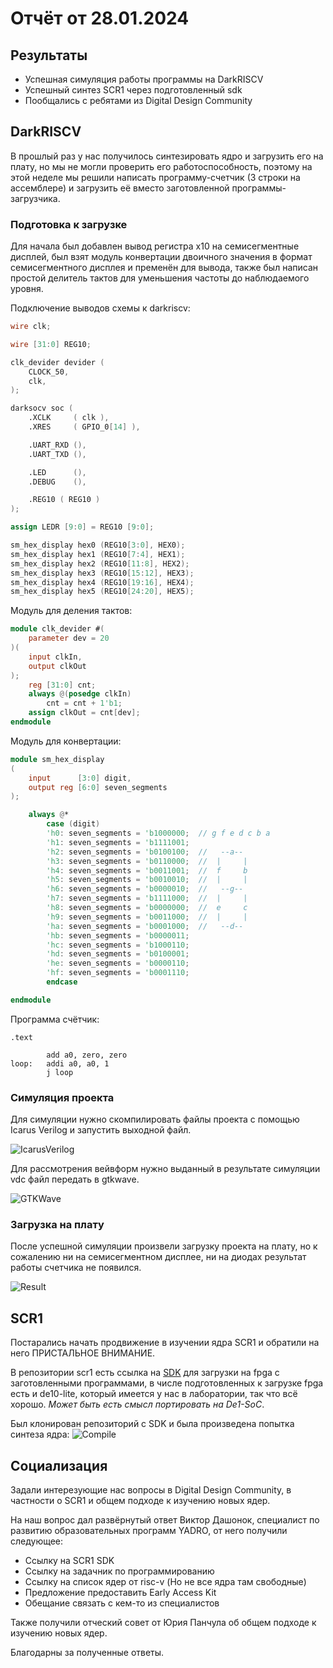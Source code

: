 # Отчёт от 28.01.2024


## Результаты

- Успешная симуляция работы программы на DarkRISCV
- Успешный синтез SCR1 через подготовленный sdk
- Пообщались с ребятами из Digital Design Community


## DarkRISCV

В прошлый раз у нас получилось синтезировать ядро и загрузить его на плату, но
мы не могли проверить его работоспособность, поэтому на этой неделе мы решили
написать программу-счетчик (3 строки на ассемблере) и загрузить её вместо
заготовленной программы-загрузчика.


### Подготовка к загрузке

Для начала был добавлен вывод регистра x10 на семисегментные дисплей, был взят
модуль конвертации двоичного значения в формат семисегментного дисплея и
пременён для вывода, также был написан простой делитель тактов для уменьшения
частоты до наблюдаемого уровня.

Подключение выводов схемы к darkriscv:
```verilog
wire clk;

wire [31:0] REG10;

clk_devider devider (
	CLOCK_50,
	clk,
);

darksocv soc (
	.XCLK     ( clk ),
	.XRES     ( GPIO_0[14] ),

	.UART_RXD (),
	.UART_TXD (),

	.LED      (),
	.DEBUG    (),

	.REG10 ( REG10 )
);

assign LEDR [9:0] = REG10 [9:0];

sm_hex_display hex0 (REG10[3:0], HEX0);
sm_hex_display hex1 (REG10[7:4], HEX1);
sm_hex_display hex2 (REG10[11:8], HEX2);
sm_hex_display hex3 (REG10[15:12], HEX3);
sm_hex_display hex4 (REG10[19:16], HEX4);
sm_hex_display hex5 (REG10[24:20], HEX5);
```

Модуль для деления тактов:
```verilog
module clk_devider #(
    parameter dev = 20
)(
    input clkIn,
    output clkOut
);
    reg [31:0] cnt;
    always @(posedge clkIn)
        cnt = cnt + 1'b1;
    assign clkOut = cnt[dev];
endmodule
```

Модуль для конвертации:
```verilog
module sm_hex_display
(
    input      [3:0] digit,
    output reg [6:0] seven_segments
);

    always @*
        case (digit)
        'h0: seven_segments = 'b1000000;  // g f e d c b a
        'h1: seven_segments = 'b1111001;
        'h2: seven_segments = 'b0100100;  //   --a--
        'h3: seven_segments = 'b0110000;  //  |     |
        'h4: seven_segments = 'b0011001;  //  f     b
        'h5: seven_segments = 'b0010010;  //  |     |
        'h6: seven_segments = 'b0000010;  //   --g--
        'h7: seven_segments = 'b1111000;  //  |     |
        'h8: seven_segments = 'b0000000;  //  e     c
        'h9: seven_segments = 'b0011000;  //  |     |
        'ha: seven_segments = 'b0001000;  //   --d-- 
        'hb: seven_segments = 'b0000011;
        'hc: seven_segments = 'b1000110;
        'hd: seven_segments = 'b0100001;
        'he: seven_segments = 'b0000110;
        'hf: seven_segments = 'b0001110;
        endcase

endmodule
```

Программа счётчик:
```
.text

        add a0, zero, zero
loop:   addi a0, a0, 1
        j loop
```


### Симуляция проекта

Для симуляции нужно скомпилировать файлы проекта с помощью Icarus Verilog и
запустить выходной файл.

![IcarusVerilog](./icarus_verilog.jpg "Результат симуляции в Icarus Verilog")

Для рассмотрения вейвформ нужно выданный в результате симуляции vdc файл
передать в gtkwave.

![GTKWave](./gtkwave.jpg "Результат симуляции в GTKWave")


### Загрузка на плату

После успешной симуляции произвели загрузку проекта на плату, но к сожалению ни
на семисегментном дисплее, ни на диодах результат работы счетчика не появился.

![Result](./load_result.jpg "Результат работы на плате")


## SCR1

Постарались начать продвижение в изучении ядра SCR1 и обратили на него
ПРИСТАЛЬНОЕ ВНИМАНИЕ.

В репозитории scr1 есть ссылка на [SDK](https://github.com/syntacore/scr1-sdk)
для загрузки на fpga с заготовленными программами, в числе подготовленных к
загрузке fpga есть и de10-lite, который имеется у нас в лаборатории, так что
всё хорошо. *Может быть есть смысл портировать на De1-SoC*.

Был клонирован репозиторий с SDK и была произведена попытка синтеза ядра:
![Compile](./compile.jpg "Результат компиляции")


## Социализация

Задали интерезующие нас вопросы в Digital Design Community, в частности о SCR1
и общем подходе к изучению новых ядер.

На наш вопрос дал развёрнутый ответ Виктор Дашонок, специалист по развитию
образовательных программ YADRO, от него получили следующее:

- Ссылку на SCR1 SDK
- Ссылку на задачник по программированию
- Ссылку на список ядер от risc-v (Но не все ядра там свободные)
- Предложение предоставить Early Access Kit
- Обещание связать с кем-то из специалистов

Также получили отческий совет от Юрия Панчула об общем подходе к изучению новых
ядер.

Благодарны за полученные ответы.
